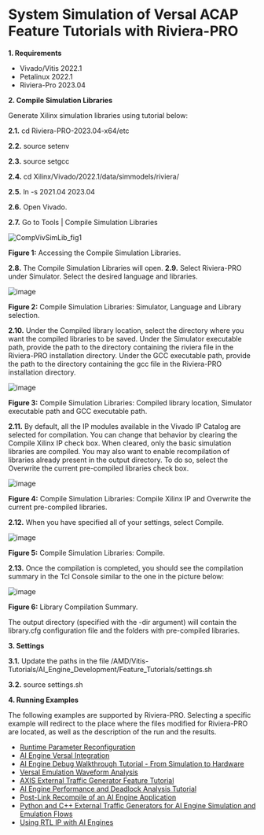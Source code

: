 # System Simulation of Versal ACAP Feature Tutorials with Riviera-PRO

**1. Requirements**
   - Vivado/Vitis 2022.1
   - Petalinux 2022.1
   - Riviera-Pro 2023.04

**2. Compile Simulation Libraries**
   
   Generate Xilinx simulation libraries using tutorial below:
   
   **2.1.** cd Riviera-PRO-2023.04-x64/etc
   
   **2.2.** source setenv
   
   **2.3.** source setgcc
   
   **2.4.** cd Xilinx/Vivado/2022.1/data/simmodels/riviera/
   
   **2.5.** ln -s 2021.04 2023.04
   
   **2.6.** Open Vivado.
   
   **2.7.** Go to Tools | Compile Simulation Libraries
 
  ![CompVivSimLib_fig1](https://github.com/maciejpasierbek/Riviera-PRO/assets/38097741/b920c5d1-b591-4db7-9441-be2bebc4e553)
  
  **Figure 1:** Accessing the Compile Simulation Libraries.
  
   **2.8.** The Compile Simulation Libraries will open.
   **2.9.** Select Riviera-PRO under Simulator. Select the desired language and libraries.
   
  ![image](https://github.com/maciejpasierbek/Riviera-PRO/assets/38097741/9a57cea3-abb5-44f2-b05b-1deb8abb721d)
  
  **Figure 2:** Compile Simulation Libraries: Simulator, Language and Library selection. 
  
  **2.10.** Under the Compiled library location, select the directory where you want the compiled libraries to be saved. Under the Simulator executable path, provide the path to the directory containing the riviera file in the Riviera-PRO installation directory. Under the GCC executable path, provide the path to the directory containing the gcc file in the Riviera-PRO installation directory.
  
  ![image](https://github.com/maciejpasierbek/Riviera-PRO/assets/38097741/95f74d99-1efa-4635-bf9d-66ca63e65d3c)
  
  **Figure 3:** Compile Simulation Libraries: Compiled library location, Simulator executable path and GCC executable path.
  
  **2.11.** By default, all the IP modules available in the Vivado IP Catalog are selected for compilation. You can change that behavior by clearing the Compile Xilinx IP check box. When cleared, only the basic simulation libraries are compiled. You may also want to enable recompilation of libraries already present in the output directory. To do so, select the Overwrite the current pre-compiled libraries check box.
  
  ![image](https://github.com/maciejpasierbek/Riviera-PRO/assets/38097741/1ae687b1-48b2-4390-ba25-8dec3d47f0d8)

  **Figure 4:** Compile Simulation Libraries: Compile Xilinx IP and Overwrite the current pre-compiled libraries. 
  
  **2.12.** When you have specified all of your settings, select Compile.
  
  ![image](https://github.com/maciejpasierbek/Riviera-PRO/assets/38097741/601f2e07-a089-4eb4-a592-fc4b7a76fdf0)

  **Figure 5:** Compile Simulation Libraries: Compile.
  
  **2.13.** Once the compilation is completed, you should see the compilation summary in the Tcl Console similar to the one in the picture below:
  
  ![image](https://github.com/maciejpasierbek/Riviera-PRO/assets/38097741/d1e17fdb-73ad-467f-ba50-47e3b5ebd9f6)

  **Figure 6:** Library Compilation Summary.

  The output directory (specified with the -dir argument) will contain the library.cfg configuration file and the folders with pre-compiled libraries.
  
**3. Settings**
   
   **3.1.** Update the paths in the file /AMD/Vitis-Tutorials/AI_Engine_Development/Feature_Tutorials/settings.sh
   
   **3.2.** source settings.sh

**4. Running Examples**
   
   The following examples are supported by Riviera-PRO. Selecting a specific example will redirect to the place where the files modified for Riviera-PRO are located, as well as the description of the run and the results.
   - [Runtime Parameter Reconfiguration](https://github.com/maciejpasierbek/Riviera-PRO/tree/main/AMD/Vitis-Tutorials/AI_Engine_Development/Feature_Tutorials/03-rtp-reconfiguration)
   - [AI Engine Versal Integration](https://github.com/maciejpasierbek/Riviera-PRO/tree/main/AMD/Vitis-Tutorials/AI_Engine_Development/Feature_Tutorials/05-AI-engine-versal-integration)
   - [AI Engine Debug Walkthrough Tutorial - From Simulation to Hardware](https://github.com/maciejpasierbek/Riviera-PRO/tree/main/AMD/Vitis-Tutorials/AI_Engine_Development/Feature_Tutorials/09-debug-walkthrough)
   - [Versal Emulation Waveform Analysis](https://github.com/maciejpasierbek/Riviera-PRO/tree/main/AMD/Vitis-Tutorials/AI_Engine_Development/Feature_Tutorials/11-ai-engine-emulation-waveform-analysis)
   - [AXIS External Traffic Generator Feature Tutorial](https://github.com/maciejpasierbek/Riviera-PRO/tree/main/AMD/Vitis-Tutorials/AI_Engine_Development/Feature_Tutorials/12-axis-traffic-generator)
   - [AI Engine Performance and Deadlock Analysis Tutorial](https://github.com/maciejpasierbek/Riviera-PRO/tree/main/AMD/Vitis-Tutorials/AI_Engine_Development/Feature_Tutorials/13-aie-performance-analysis)
   - [Post-Link Recompile of an AI Engine Application](https://github.com/maciejpasierbek/Riviera-PRO/tree/main/AMD/Vitis-Tutorials/AI_Engine_Development/Feature_Tutorials/15-post-link-recompile)
   - [Python and C++ External Traffic Generators for AI Engine Simulation and Emulation Flows](https://github.com/maciejpasierbek/Riviera-PRO/tree/main/AMD/Vitis-Tutorials/AI_Engine_Development/Feature_Tutorials/16-external-traffic-generator-aie)
   - [Using RTL IP with AI Engines](https://github.com/maciejpasierbek/Riviera-PRO/tree/main/AMD/Vitis-Tutorials/AI_Engine_Development/Feature_Tutorials/17-RTL-IP-with-AIE-Engines)


     
